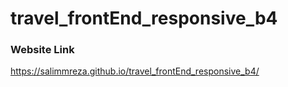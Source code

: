 # travel_frontEnd_responsive_b4

### Website Link

https://salimmreza.github.io/travel_frontEnd_responsive_b4/

